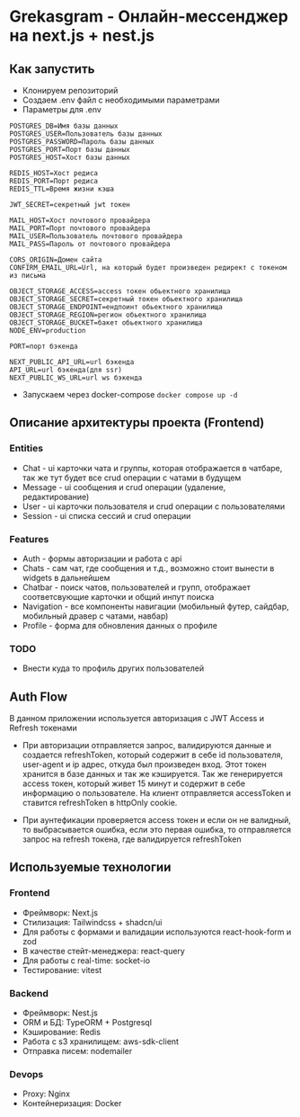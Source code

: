 # Grekasgram - Онлайн-мессенджер на next.js + nest.js

## Как запустить

- Клонируем репозиторий
- Создаем .env файл с необходимыми параметрами
- Параметры для .env

```env
POSTGRES_DB=Имя базы данных
POSTGRES_USER=Пользователь базы данных
POSTGRES_PASSWORD=Пароль базы данных
POSTGRES_PORT=Порт базы данных
POSTGRES_HOST=Хост базы данных

REDIS_HOST=Хост редиса
REDIS_PORT=Порт редиса
REDIS_TTL=Время жизни кэша

JWT_SECRET=секретный jwt токен

MAIL_HOST=Хост почтового провайдера
MAIL_PORT=Порт почтового провайдера
MAIL_USER=Пользователь почтового провайдера
MAIL_PASS=Пароль от почтового провайдера

CORS_ORIGIN=Домен сайта
CONFIRM_EMAIL_URL=Url, на который будет произведен редирект с токеном из письма

OBJECT_STORAGE_ACCESS=access токен обьектного хранилища
OBJECT_STORAGE_SECRET=секретный токен обьектного хранилища
OBJECT_STORAGE_ENDPOINT=ендпоинт обьектного хранилища
OBJECT_STORAGE_REGION=регион обьектного хранилища
OBJECT_STORAGE_BUCKET=бакет обьектного хранилища
NODE_ENV=production

PORT=порт бэкенда

NEXT_PUBLIC_API_URL=url бэкенда
API_URL=url бэкенда(для ssr)
NEXT_PUBLIC_WS_URL=url ws бэкенда
```

- Запускаем через docker-compose ```docker compose up -d```
  
## Описание архитектуры проекта (Frontend)

### Entities

- Chat - ui карточки чата и группы, которая отображается в чатбаре, так же тут будет все crud операции с чатами в будущем
- Message - ui сообщения и crud операции (удаление, редактирование)
- User - ui карточки пользователя и crud операции с пользователями
- Session - ui списка сессий и crud операции

### Features

- Auth - формы авторизации и работа с api
- Chats - сам чат, где сообщения и т.д., возможно стоит вынести в widgets в дальнейшем
- Chatbar - поиск чатов, пользователей и групп, отображает соответсвующие карточки и общий инпут поиска
- Navigation - все компоненты навигации (мобильный футер, сайдбар, мобильный дравер с чатами, навбар)
- Profile - форма для обновления данных о профиле

### TODO

- Внести куда то профиль других пользователей

## Auth Flow

В данном приложении используется авторизация c JWT Access и Refresh токенами

- При авторизации отправляется запрос, валидируются данные и создается refreshToken, который содержит в себе id пользователя, user-agent и ip адрес, откуда был произведен вход. Этот токен хранится в базе данных и так же кэшируется. Так же генерируется access токен, который живет 15 минут и содержит в себе информацию о пользователе. На клиент отправляется accessToken и ставится refreshToken в httpOnly cookie.

- При аунтефикации проверяется access токен и если он не валидный, то выбрасывается ошибка, если это первая ошибка, то отправляется запрос на refresh токена, где валидируется refreshToken

## Используемые технологии

### Frontend

- Фреймворк: Next.js
- Стилизация: Tailwindcss + shadcn/ui
- Для работы с формами и валидации используются react-hook-form и zod
- В качестве стейт-менеджера: react-query
- Для работы с real-time: socket-io
- Тестирование: vitest

### Backend

- Фреймворк: Nest.js
- ORM и БД:  TypeORM + Postgresql
- Кэширование: Redis
- Работа с s3 хранилищем: aws-sdk-client
- Отправка писем: nodemailer

### Devops

- Proxy: Nginx
- Контейнеризация: Docker
